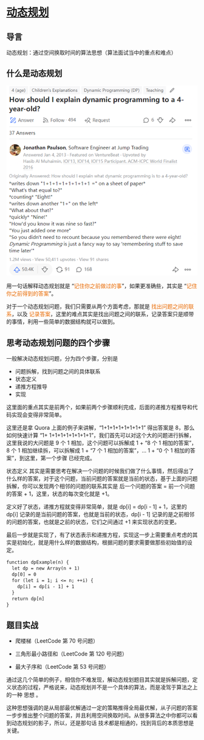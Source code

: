 # [动态规划](https://www.cxyxiaowu.com/6781.html)

## 导言

动态规划：通过空间换取时间的算法思想（算法面试当中的重点和难点）

## 什么是动态规划

![Explain dynamic programming][base64dynamicprogramming]

用一句话解释动态规划就是 “<font color="#e96900">记住你之前做过的事</font>”，如果更准确些，其实是 “<font color="#e96900">记住你之前得到的答案</font>”。

对于一个动态规划问题，我们只需要从两个方面考虑，那就是 <font color="#e96900">找出问题之间的联系</font>，以及 <font color="#e96900">记录答案</font>，这里的难点其实是找出问题之间的联系，记录答案只是顺带的事情，利用一些简单的数据结构就可以做到。

## 思考动态规划问题的四个步骤

一般解决动态规划问题，分为四个步骤，分别是

- 问题拆解，找到问题之间的具体联系
- 状态定义
- 递推方程推导
- 实现

这里面的重点其实是前两个，如果前两个步骤顺利完成，后面的递推方程推导和代码实现会变得非常简单。

这里还是拿 Quora 上面的例子来讲解，“1+1+1+1+1+1+1+1” 得出答案是 8，那么如何快速计算 “1+ 1+1+1+1+1+1+1+1”，我们首先可以对这个大的问题进行拆解，这里我说的大问题是 9 个 1 相加，这个问题可以拆解成 1 + “8 个 1 相加的答案”，8 个 1 相加继续拆，可以拆解成 1 + “7 个 1 相加的答案”，… 1 + “0 个 1 相加的答案”，到这里，第一个步骤 已经完成。

状态定义 其实是需要思考在解决一个问题的时候我们做了什么事情，然后得出了什么样的答案，对于这个问题，当前问题的答案就是当前的状态，基于上面的问题拆解，你可以发现两个相邻的问题的联系其实是 后一个问题的答案 = 前一个问题的答案 + 1，这里，状态的每次变化就是 +1。

定义好了状态，递推方程就变得非常简单，就是 dp[i] = dp[i - 1] + 1，这里的 dp[i] 记录的是当前问题的答案，也就是当前的状态，dp[i - 1] 记录的是之前相邻的问题的答案，也就是之前的状态，它们之间通过 +1 来实现状态的变更。

最后一步就是实现了，有了状态表示和递推方程，实现这一步上需要重点考虑的其实是初始化，就是用什么样的数据结构，根据问题的要求需要做那些初始值的设定。

```
function dpExample(n) {
  let dp = new Array(n + 1)
  dp[0] = 0
  for (let i = 1; i <= n; ++i) {
    dp[i] = dp[i - 1] + 1
  }
  return dp[n]
}
```

## 题目实战

- 爬楼梯（LeetCode 第 70 号问题）

- 三角形最小路径和（LeetCode 第 120 号问题）

- 最大子序和（LeetCode 第 53 号问题）

通过这几个简单的例子，相信你不难发现，解动态规划题目其实就是拆解问题，定义状态的过程，严格说来，动态规划并不是一个具体的算法，而是凌驾于算法之上的一种 思想 。

这种思想强调的是从局部最优解通过一定的策略推得全局最优解，从子问题的答案一步步推出整个问题的答案，并且利用空间换取时间。从很多算法之中你都可以看到动态规划的影子，所以，还是那句话 技术都是相通的，找到背后的本质思想是关键。

[base64dynamicprogramming]: ./Dynamic-Programming.png
